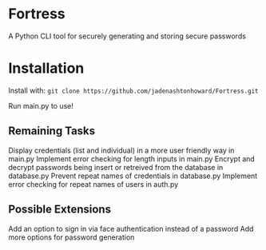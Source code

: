 
# Fortress

A Python CLI tool for securely generating and storing secure passwords

# Installation

Install with:
`git clone https://github.com/jadenashtonhoward/Fortress.git`
  
Run main.py to use!

## Remaining Tasks

Display credentials (list and individual) in a more user friendly way in main.py
Implement error checking for length inputs in main.py
Encrypt and decrypt passwords being insert or retreived from the database in database.py
Prevent repeat names of credentials in database.py
Implement error checking for repeat names of users in auth.py

## Possible Extensions

Add an option to sign in via face authentication instead of a password
Add more options for password generation
